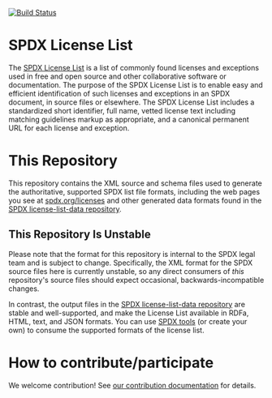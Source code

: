 [![Build Status](https://travis-ci.org/spdx/license-list-xml.svg?branch=master)](https://travis-ci.org/spdx/license-list-xml)
# SPDX License List
The [SPDX License List](https://spdx.org/licenses/) is a list of commonly found licenses and exceptions used in free and open source and other collaborative software or documentation. The purpose of the SPDX License List is to enable easy and efficient identification of such licenses and exceptions in an SPDX document, in source files or elsewhere. The SPDX License List includes a standardized short identifier, full name, vetted license text including matching guidelines markup as appropriate, and a canonical permanent URL for each license and exception.

# This Repository
This repository contains the XML source and schema files used to generate the authoritative, supported SPDX list file formats, including the web pages you see at [spdx.org/licenses](https://spdx.org/licenses/) and other generated data formats found in the [SPDX license-list-data repository](https://github.com/spdx/license-list-data). 

## This Repository Is Unstable
Please note that the format for this repository is internal to the SPDX legal team and is subject to change. Specifically, the XML format for the SPDX source files here is currently unstable, so any direct consumers of _this_ repository's source files should expect occasional, backwards-incompatible changes.

In contrast, the output files in the [SPDX license-list-data repository](https://github.com/spdx/license-list-data) are stable and well-supported, and make the License List available in RDFa, HTML, text, and JSON formats. You can use [SPDX tools](https://github.com/spdx/tools) (or create your own) to consume the supported formats of the license list.

# How to contribute/participate 

We welcome contribution!  See [our contribution documentation](CONTRIBUTING.md) for details.